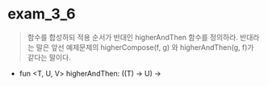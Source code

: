 exam_3_6
===
> 함수를 합성하되 적용 순서가 반대인 higherAndThen 함수를 정의하라.
반대라는 말은 앞선 예제문제의 higherCompose(f, g) 와 higherAndThen(g, f)가 같다는 말이다.
* fun <T, U, V> higherAndThen: ((T) -> U) -> 
